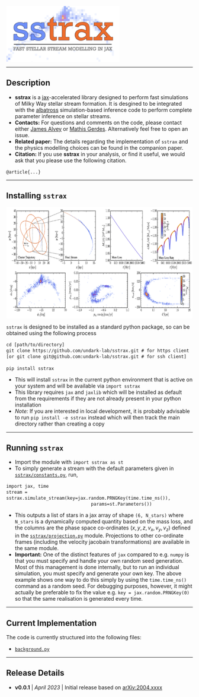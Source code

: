 <img align="center" height="150" src="./images/sstrax_logo.png">

----
## Description

- **sstrax** is a [jax](https://github.com/google/jax)-accelerated library designed to perform fast simulations of Milky Way stellar stream formation. It is desgined to be integrated with the [albatross](https://github.com/undark-lab/albatross) simulation-based inference code to perform complete parameter inference on stellar streams.
- **Contacts:** For questions and comments on the code, please contact either [James Alvey](mailto:j.b.g.alvey@uva.nl) or [Mathis Gerdes](mailto:m.gerdes@uva.nl). Alternatively feel free to open an issue.
- **Related paper:** The details regarding the implementation of `sstrax` and the physics modelling choices can be found in the companion paper.
- **Citation:** If you use **sstrax** in your analysis, or find it useful, we would ask that you please use the following citation.
```
@article{...}
```

----
## Installing `sstrax`

<img align="center" height="300" src="./images/sstrax_example.png">

`sstrax` is designed to be installed as a standard python package, so can be obtained using the following process
```
cd [path/to/directory]
git clone https://github.com/undark-lab/sstrax.git # for https client
[or git clone git@github.com:undark-lab/sstrax.git # for ssh client]

pip install sstrax
```
- This will install `sstrax` in the current python environment that is active on your system and will be available via `import sstrax`
- This library requires `jax` and `jaxlib` which will be installed as default from the requirements if they are not already present in your python installation
- *Note:* If you are interested in local development, it is probably advisable to run `pip install -e sstrax` instead which will then track the main directory rather than creating a copy

----
## Running `sstrax`

- Import the module with `import sstrax as st`
- To simply generate a stream with the default parameters given in [`sstrax/constants.py`](./sstrax/constants.py), run,
```
import jax, time
stream = sstrax.simulate_stream(key=jax.random.PRNGKey(time.time_ns()), 
                                params=st.Parameters())
```
- This outputs a list of stars in a jax array of shape `(6, N_stars)` where `N_stars` is a dynamically computed quantity based on the mass loss, and the columns are the phase space co-ordinates $(x, y, z, v_x, v_y, v_z)$ defined in the [`sstrax/projection.py`](./sstrax/projection.py) module. Projections to other co-ordinate frames (including the velocity jacobain transformations) are available in the same module.
- **Important:** One of the distinct features of `jax` compared to e.g. `numpy` is that you must specify and handle your own random seed generation. Most of this management is done internally, but to run an individual simulation, you must specify and generate your own key. The above example shows one way to do this simply by using the `time.time_ns()` command as a random seed. For debugging purposes, however, it might actually be preferable to fix the value e.g. `key = jax.random.PRNGKey(0)` so that the same realisation is generated every time.

----
## Current Implementation

The code is currently structured into the following files:

- [`background.py`](./sstrax/background.py)

----
## Release Details

- **v0.0.1** | *April 2023* | Initial release based on [arXiv:2004.xxxx]()
